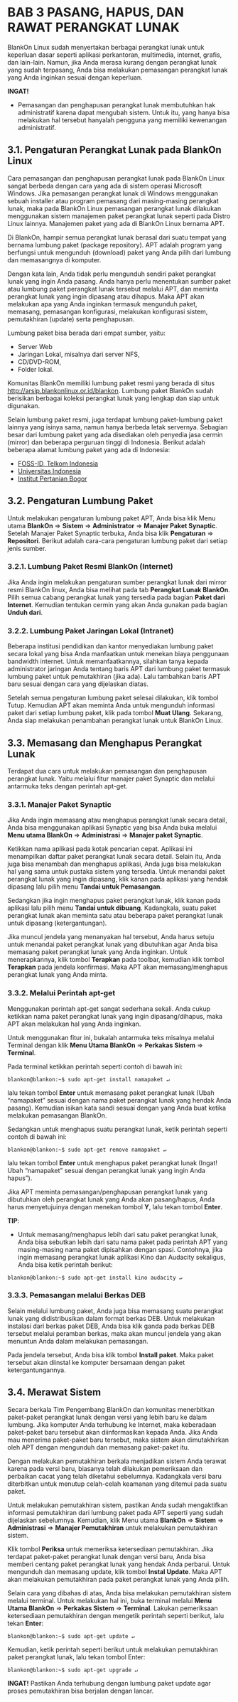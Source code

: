 # BAB 3 PASANG, HAPUS, DAN RAWAT PERANGKAT LUNAK

BlankOn Linux sudah menyertakan berbagai perangkat lunak untuk keperluan dasar seperti aplikasi perkantoran, multimedia, internet, grafis, dan lain-lain. Namun, jika Anda merasa kurang dengan perangkat lunak yang sudah terpasang, Anda bisa melakukan pemasangan perangkat lunak yang Anda inginkan sesuai dengan keperluan.

**INGAT!**
*	Pemasangan dan penghapusan perangkat lunak membutuhkan hak administratif karena dapat mengubah sistem. Untuk itu, yang hanya bisa melakukan hal tersebut hanyalah pengguna yang memiliki kewenangan administratif.

## 3.1.	Pengaturan Perangkat Lunak pada BlankOn Linux

Cara pemasangan dan penghapusan perangkat lunak pada BlankOn Linux sangat berbeda dengan cara yang ada di sistem operasi Microsoft Windows. Jika pemasangan perangkat lunak di Windows menggunakan sebuah installer atau program pemasang dari masing-masing perangkat lunak, maka pada BlankOn Linux pemasangan perangkat lunak dilakukan menggunakan sistem manajemen paket perangkat lunak seperti pada Distro Linux lainnya. Manajemen paket yang ada di BlankOn Linux bernama APT.

Di BlankOn, hampir semua perangkat lunak berasal dari suatu tempat yang bernama lumbung paket (package repository). APT adalah program yang berfungsi untuk mengunduh (download) paket yang Anda pilih dari lumbung dan memasangnya di komputer.

Dengan kata lain, Anda tidak perlu mengunduh sendiri paket perangkat lunak yang ingin Anda pasang. Anda hanya perlu menentukan sumber paket atau lumbung paket perangkat lunak tersebut melalui APT, dan meminta perangkat lunak yang ingin dipasang atau dihapus. Maka APT akan melakukan apa yang Anda inginkan termasuk mengunduh paket, memasang, pemasangan konfigurasi, melakukan konfigurasi sistem, pemutakhiran (update) serta penghapusan.

Lumbung paket bisa berada dari empat sumber, yaitu:
*	Server Web
*	Jaringan Lokal, misalnya dari server NFS,
*	CD/DVD-ROM,
*	Folder lokal.

Komunitas BlankOn memiliki lumbung paket resmi yang berada di situs  http://arsip.blankonlinux.or.id/blankon. Lumbung paket BlankOn sudah berisikan berbagai koleksi perangkat lunak yang lengkap dan siap untuk digunakan.

Selain lumbung paket resmi, juga terdapat lumbung paket-lumbung paket lainnya yang isinya sama, namun hanya berbeda letak servernya. Sebagian besar dari lumbung paket yang ada disediakan oleh penyedia jasa cermin (mirror) dan beberapa perguruan tinggi di Indonesia. Berikut adalah beberapa alamat lumbung paket yang ada di Indonesia:
* [FOSS-ID, Telkom Indonesia](http://dl2.foss-id.web.id/blankon)
* [Universitas Indonesia](http://kambing.ui.ac.id/blankon)
* [Institut Pertanian Bogor](http://pandawa.ipb.ac.id/blankon)

## 3.2.	Pengaturan Lumbung Paket

Untuk melakukan pengaturan lumbung paket APT, Anda bisa klik Menu utama **BlankOn** => **Sistem** => **Administrator** => **Manajer Paket Synaptic**. Setelah Manajer Paket Synaptic terbuka, Anda bisa klik **Pengaturan** => **Repositori**. Berikut adalah cara-cara pengaturan lumbung paket dari setiap jenis sumber.

### 3.2.1.  	Lumbung Paket Resmi BlankOn (Internet)

Jika Anda ingin melakukan pengaturan sumber perangkat lunak dari mirror resmi BlankOn linux, Anda bisa melihat pada tab **Perangkat Lunak BlankOn**. Pilih semua cabang perangkat lunak yang tersedia pada bagian **Paket dari Internet**. Kemudian tentukan cermin yang akan Anda gunakan pada bagian **Unduh dari**.

### 3.2.2.  	Lumbung Paket Jaringan Lokal (Intranet)

Beberapa institusi pendidikan dan kantor menyediakan lumbung paket secara lokal yang bisa Anda manfaatkan untuk menekan biaya penggunaan bandwidth internet. Untuk memanfaatkannya, silahkan tanya kepada administrator jaringan Anda tentang baris APT dari lumbung paket termasuk lumbung paket untuk pemutakhiran (jika ada). Lalu tambahkan baris APT baru sesuai dengan cara yang dijelaskan diatas.

Setelah semua pengaturan lumbung paket selesai dilakukan, klik tombol Tutup. Kemudian APT akan meminta Anda untuk mengunduh informasi paket dari setiap lumbung paket, klik pada tombol **Muat Ulang**. Sekarang, Anda siap melakukan penambahan perangkat lunak untuk BlankOn Linux.


## 3.3.	Memasang dan Menghapus Perangkat Lunak

Terdapat dua cara untuk melakukan pemasangan dan penghapusan perangkat lunak. Yaitu melalui fitur manajer paket Synaptic dan melalui antarmuka teks dengan perintah apt-get.

### 3.3.1.  	Manajer Paket Synaptic

Jika Anda ingin memasang atau menghapus perangkat lunak secara detail, Anda bisa menggunakan aplikasi Synaptic yang bisa Anda buka melalui **Menu utama BlankOn** =>  **Administrasi** => **Manajer paket Synaptic**.

Ketikkan nama aplikasi pada kotak pencarian cepat. Aplikasi ini menampilkan daftar paket perangkat lunak secara detail. Selain itu,  Anda juga bisa menambah dan menghapus aplikasi, Anda juga bisa melakukan hal yang sama untuk pustaka sistem yang tersedia. Untuk menandai paket perangkat lunak yang ingin dipasang, klik kanan pada aplikasi yang hendak dipasang lalu pilih menu **Tandai untuk Pemasangan**.

Sedangkan jika ingin menghapus paket perangkat lunak, klik kanan pada aplikasi lalu pilih menu **Tandai untuk dibuang**. Kadangkala, suatu paket perangkat lunak akan meminta satu atau beberapa paket perangkat lunak untuk dipasang (ketergantungan).

Jika muncul jendela yang menanyakan hal tersebut, Anda harus setuju untuk menandai paket perangkat lunak yang dibutuhkan agar Anda bisa memasang paket perangkat lunak yang Anda inginkan.
Untuk menerapkannya, klik tombol **Terapkan** pada toolbar, kemudian klik tombol **Terapkan** pada jendela konfirmasi. Maka APT akan memasang/menghapus perangkat lunak yang Anda minta.

### 3.3.2.  	Melalui Perintah apt-get

Menggunakan perintah apt-get sangat sederhana sekali. Anda cukup ketikkan nama paket perangkat lunak yang ingin dipasang/dihapus, maka APT akan melakukan hal yang Anda inginkan.

Untuk menggunakan fitur ini, bukalah antarmuka teks misalnya melalui Terminal dengan klik **Menu Utama BlankOn** => **Perkakas Sistem** => **Terminal**.

Pada terminal ketikkan perintah seperti contoh di bawah ini:
```terminal
blankon@blankon:~$ sudo apt-get install namapaket ↵
```
lalu tekan tombol **Enter** untuk memasang paket perangkat lunak (Ubah “namapaket” sesuai dengan nama paket perangkat lunak yang hendak Anda pasang). Kemudian isikan kata sandi sesuai dengan yang Anda buat ketika melakukan pemasangan BlankOn.

Sedangkan untuk menghapus suatu perangkat lunak, ketik perintah seperti contoh di bawah ini:
```terminal
blankon@blankon:~$ sudo apt-get remove namapaket ↵
```
lalu tekan tombol **Enter** untuk menghapus paket perangkat lunak (Ingat! Ubah “namapaket” sesuai dengan perangkat lunak yang ingin Anda hapus”).

Jika APT meminta pemasangan/penghapusan perangkat lunak yang dibutuhkan oleh perangkat lunak yang Anda akan pasang/hapus, Anda harus menyetujuinya dengan menekan tombol **Y**, lalu tekan tombol **Enter**.

**TIP**:
*	Untuk memasang/menghapus lebih dari satu paket perangkat lunak, Anda bisa sebutkan lebih dari satu nama paket pada perintah APT yang masing-masing nama paket dipisahkan dengan spasi. Contohnya, jika ingin memasang perangkat lunak aplikasi Kino dan Audacity sekaligus, Anda bisa ketik perintah berikut:
```terminal
blankon@blankon:~$ sudo apt-get install kino audacity ↵
```

### 3.3.3.  	Pemasangan melalui Berkas DEB

Selain melalui lumbung paket, Anda juga bisa memasang suatu perangkat lunak yang didistribusikan dalam format berkas DEB. Untuk melakukan instalasi dari berkas paket DEB, Anda bisa klik ganda pada berkas DEB tersebut melalui peramban berkas, maka akan muncul jendela yang akan menuntun Anda dalam melakukan pemasangan.

Pada jendela tersebut, Anda bisa klik tombol **Install paket**. Maka paket tersebut akan diinstal ke komputer bersamaan dengan paket ketergantungannya.

## 3.4.	Merawat Sistem

Secara berkala Tim Pengembang BlankOn dan komunitas menerbitkan paket-paket perangkat lunak dengan versi yang lebih baru ke dalam lumbung. Jika komputer Anda terhubung ke Internet, maka keberadaan paket-paket baru tersebut akan diinformasikan kepada Anda. Jika Anda mau menerima paket-paket baru tersebut, maka sistem akan dimutakhirkan oleh APT dengan mengunduh dan memasang paket-paket itu.

Dengan melakukan pemutakhiran berkala menjadikan sistem Anda terawat karena pada versi baru, biasanya telah dilakukan pemeriksaan dan perbaikan cacat yang telah diketahui sebelumnya. Kadangkala versi baru diterbitkan untuk menutup celah-celah keamanan yang ditemui pada suatu paket.

Untuk melakukan pemutakhiran sistem, pastikan Anda sudah mengaktifkan informasi pemutakhiran dari lumbung paket pada APT seperti yang sudah dijelaskan sebelumnya. Kemudian, klik Menu utama **BlankOn** => **Sistem** => **Administrasi** => **Manajer Pemutakhiran** untuk melakukan pemutakhiran sistem.

Klik tombol **Periksa** untuk memeriksa ketersediaan pemutakhiran. Jika terdapat paket-paket perangkat lunak dengan versi baru, Anda bisa memberi centang paket perangkat lunak yang hendak Anda perbarui. Untuk mengunduh dan memasang update, klik tombol **Instal Update**. Maka APT akan melakukan pemutakhiran pada paket perangkat lunak yang Anda pilih.

Selain cara yang dibahas di atas, Anda bisa melakukan pemutakhiran sistem melalui terminal. Untuk melakukan hal ini, buka terminal melalui **Menu Utama BlankOn** => **Perkakas Sistem** => **Terminal**. Lakukan pemeriksaan ketersediaan pemutakhiran dengan mengetik perintah seperti berikut, lalu tekan **Enter**:

```terminal
blankon@blankon:~$ sudo apt-get update ↵
```

Kemudian, ketik perintah seperti berikut untuk melakukan pemutakhiran paket perangkat lunak, lalu tekan tombol Enter:

```terminal
blankon@blankon:~$ sudo apt-get upgrade ↵
```

**INGAT!** Pastikan Anda terhubung dengan lumbung paket update agar proses pemutakhiran bisa berjalan dengan lancar.
